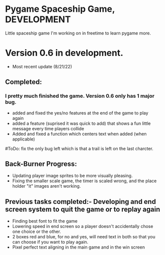 # Pygame Spaceship Game, DEVELOPMENT
Little spaceship game I'm working on in freetime to learn pygame more.

# Version 0.6 in development. 
- Most recent update (8/21/22)

## Completed:
### I pretty much finished the game. Version 0.6 only has 1 major bug.
- added and fixed the yes/no features at the end of the game to play again
- added a feature (suprised it was quick to add) that shows a fun little message every time players collide
- Added and fixed a function which centers text when added (when applicable)

#ToDo: fix the only bug left which is that a trail is left on the last charcter.

## Back-Burner Progress:
- Updating player image sprites to be more visually pleasing.
- Fixing the smaller scale game, the timer is scaled wrong, and the place holder "it" images aren't working.

## Previous tasks completed:- Developing and end screen system to quit the game or to replay again
- Finding best font to fit the game
- Lowering speed in end screen so a player doesn't accidentally chose one choice or the other.
- 2 boxes red and blue, for no and yes, will need text in both so that you can choose if you want to play again.
- Pixel perfect text aligning in the main game and in the win screen
